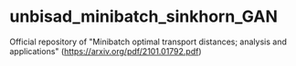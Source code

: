 # unbisad_minibatch_sinkhorn_GAN
Official repository of "Minibatch optimal transport distances; analysis and applications" (https://arxiv.org/pdf/2101.01792.pdf)

